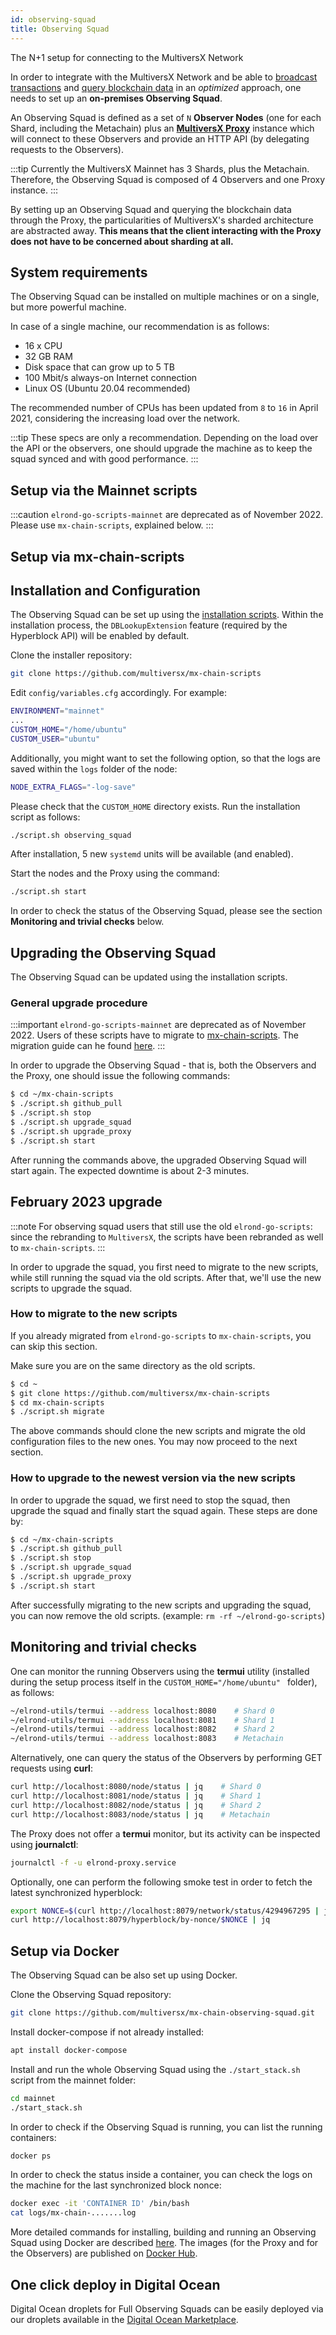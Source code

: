 ```yaml
---
id: observing-squad
title: Observing Squad
---
```


[comment]: # (mx-abstract)

The N+1 setup for connecting to the MultiversX Network

In order to integrate with the MultiversX Network and be able to [broadcast transactions](/integrators/creating-transactions) and [query blockchain data](/integrators/querying-the-blockchain) in an _optimized_ approach, one needs to set up an **on-premises Observing Squad**.

An Observing Squad is defined as a set of `N` **Observer Nodes** (one for each Shard, including the Metachain) plus an [**MultiversX Proxy**](/sdk-and-tools/proxy) instance which will connect to these Observers and provide an HTTP API (by delegating requests to the Observers).

:::tip
Currently the MultiversX Mainnet has 3 Shards, plus the Metachain. Therefore, the Observing Squad is composed of 4 Observers and one Proxy instance.
:::

By setting up an Observing Squad and querying the blockchain data through the Proxy, the particularities of MultiversX's sharded architecture are abstracted away. **This means that the client interacting with the Proxy does not have to be concerned about sharding at all.**

[comment]: # (mx-context-auto)

## **System requirements**

The Observing Squad can be installed on multiple machines or on a single, but more powerful machine.

In case of a single machine, our recommendation is as follows:

- 16 x CPU
- 32 GB RAM
- Disk space that can grow up to 5 TB
- 100 Mbit/s always-on Internet connection
- Linux OS (Ubuntu 20.04 recommended)

The recommended number of CPUs has been updated from `8` to `16` in April 2021, considering the increasing load over the network.

:::tip
These specs are only a recommendation. Depending on the load over the API or the observers, one should upgrade the machine as to keep the squad synced and with good performance.
:::

[comment]: # (mx-context-auto)

## **Setup via the Mainnet scripts**

:::caution
`elrond-go-scripts-mainnet` are deprecated as of November 2022. Please use `mx-chain-scripts`, explained below.
:::

[comment]: # (mx-context-auto)

## **Setup via mx-chain-scripts**

[comment]: # (mx-context-auto)

## **Installation and Configuration**

The Observing Squad can be set up using the [installation scripts](/validators/nodes-scripts/config-scripts/). Within the installation process, the `DBLookupExtension` feature (required by the Hyperblock API) will be enabled by default.

Clone the installer repository:

```bash
git clone https://github.com/multiversx/mx-chain-scripts
```

Edit `config/variables.cfg` accordingly. For example:

```bash
ENVIRONMENT="mainnet"
...
CUSTOM_HOME="/home/ubuntu"
CUSTOM_USER="ubuntu"
```

Additionally, you might want to set the following option, so that the logs are saved within the `logs` folder of the node:

```bash
NODE_EXTRA_FLAGS="-log-save"
```

Please check that the `CUSTOM_HOME` directory exists. Run the installation script as follows:

```bash
./script.sh observing_squad
```

After installation, 5 new `systemd` units will be available (and enabled).

Start the nodes and the Proxy using the command:

```bash
./script.sh start
```

In order to check the status of the Observing Squad, please see the section **Monitoring and trivial checks** below.

[comment]: # (mx-context-auto)

## **Upgrading the Observing Squad**

The Observing Squad can be updated using the installation scripts.

[comment]: # (mx-context-auto)

### **General upgrade procedure**

:::important
`elrond-go-scripts-mainnet` are deprecated as of November 2022. Users of these scripts have to migrate to [mx-chain-scripts](/validators/nodes-scripts/config-scripts/).
The migration guide can he found [here](/validators/nodes-scripts/install-update/#migration-from-old-scripts).
:::

In order to upgrade the Observing Squad - that is, both the Observers and the Proxy, one should issue the following commands:

```bash
$ cd ~/mx-chain-scripts
$ ./script.sh github_pull
$ ./script.sh stop
$ ./script.sh upgrade_squad
$ ./script.sh upgrade_proxy
$ ./script.sh start
```

After running the commands above, the upgraded Observing Squad will start again. The expected downtime is about 2-3 minutes.

[comment]: # (mx-context-auto)

## **February 2023 upgrade**

:::note
For observing squad users that still use the old `elrond-go-scripts`: since the rebranding to `MultiversX`, the scripts have been rebranded as well to `mx-chain-scripts`. 
:::

In order to upgrade the squad, you first need to migrate to the new scripts, while still running the squad via the old scripts. After that,
we'll use the new scripts to upgrade the squad.

[comment]: # (mx-context-auto)

### **How to migrate to the new scripts**

If you already migrated from `elrond-go-scripts` to `mx-chain-scripts`, you can skip this section.

Make sure you are on the same directory as the old scripts.

```bash
$ cd ~
$ git clone https://github.com/multiversx/mx-chain-scripts
$ cd mx-chain-scripts
$ ./script.sh migrate
```

The above commands should clone the new scripts and migrate the old configuration files to the new ones. You may now proceed to the next section.

[comment]: # (mx-context-auto)

### **How to upgrade to the newest version via the new scripts**

In order to upgrade the squad, we first need to stop the squad, then upgrade the squad and finally start the squad again. These steps are done by:

```bash
$ cd ~/mx-chain-scripts
$ ./script.sh github_pull
$ ./script.sh stop
$ ./script.sh upgrade_squad
$ ./script.sh upgrade_proxy
$ ./script.sh start
```

After successfully migrating to the new scripts and upgrading the squad, you can now remove the old scripts. (example: `rm -rf ~/elrond-go-scripts`)

[comment]: # (mx-context-auto)

## **Monitoring and trivial checks**

One can monitor the running Observers using the **termui** utility (installed during the setup process itself in the `CUSTOM_HOME="/home/ubuntu"
` folder), as follows:

```bash
~/elrond-utils/termui --address localhost:8080    # Shard 0
~/elrond-utils/termui --address localhost:8081    # Shard 1
~/elrond-utils/termui --address localhost:8082    # Shard 2
~/elrond-utils/termui --address localhost:8083    # Metachain
```

Alternatively, one can query the status of the Observers by performing GET requests using **curl**:

```bash
curl http://localhost:8080/node/status | jq    # Shard 0
curl http://localhost:8081/node/status | jq    # Shard 1
curl http://localhost:8082/node/status | jq    # Shard 2
curl http://localhost:8083/node/status | jq    # Metachain
```

The Proxy does not offer a **termui** monitor, but its activity can be inspected using **journalctl**:

```bash
journalctl -f -u elrond-proxy.service
```

Optionally, one can perform the following smoke test in order to fetch the latest synchronized hyperblock:

```bash
export NONCE=$(curl http://localhost:8079/network/status/4294967295 | jq '.data["status"]["erd_highest_final_nonce"]')
curl http://localhost:8079/hyperblock/by-nonce/$NONCE | jq

```

[comment]: # (mx-context-auto)

## **Setup via Docker**

The Observing Squad can be also set up using Docker.

Clone the Observing Squad repository:

```bash
git clone https://github.com/multiversx/mx-chain-observing-squad.git
```

Install docker-compose if not already installed:

```bash
apt install docker-compose
```

Install and run the whole Observing Squad using the `./start_stack.sh` script from the mainnet folder:

```bash
cd mainnet
./start_stack.sh
```

In order to check if the Observing Squad is running, you can list the running containers:

```bash
docker ps
```

In order to check the status inside a container, you can check the logs on the machine for the last synchronized block nonce:

```bash
docker exec -it 'CONTAINER ID' /bin/bash
cat logs/mx-chain-.......log
```

More detailed commands for installing, building and running an Observing Squad using Docker are described [here](https://github.com/multiversx/mx-chain-observing-squad.git). The images (for the Proxy and for the Observers) are published on [Docker Hub](https://hub.docker.com/u/multiversx).

## One click deploy in Digital Ocean
Digital Ocean droplets for Full Observing Squads can be easily deployed via our droplets available in the [Digital Ocean Marketplace](https://marketplace.digitalocean.com/apps/multiversx-full-observing-squad).
